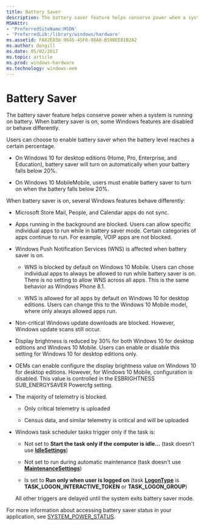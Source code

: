 ```yaml
---
title: Battery Saver
description: The battery saver feature helps conserve power when a system is running on battery. When battery saver is on, some Windows features are disabled or behave differently.
MSHAttr:
- 'PreferredSiteName:MSDN'
- 'PreferredLib:/library/windows/hardware'
ms.assetid: FA82ED38-9645-45F0-98A0-B59BEE81B2A2
ms.author: dongill
ms.date: 05/02/2017
ms.topic: article
ms.prod: windows-hardware
ms.technology: windows-oem
---
```


# Battery Saver


The battery saver feature helps conserve power when a system is running on battery. When battery saver is on, some Windows features are disabled or behave differently.

Users can choose to enable battery saver when the battery level reaches a certain percentage.

-   On Windows 10 for desktop editions (Home, Pro, Enterprise, and Education), battery saver will turn on automatically when your battery falls below 20%.

-   On Windows 10 MobileMobile, users must enable battery saver to turn on when the battery falls below 20%.

When battery saver is on, several Windows features behave differently:

-   Microsoft Store Mail, People, and Calendar apps do not sync.

-   Apps running in the background are blocked. Users can allow specific individual apps to run while in battery saver mode. Certain categories of apps continue to run. For example, VOIP apps are not blocked.

-   Windows Push Notification Services (WNS) is affected when battery saver is on.

    -   WNS is blocked by default on Windows 10 Mobile. Users can chose individual apps to always be allowed to run while battery saver is on. There is no setting to allow WNS across all apps. This is the same behavior as Windows Phone 8.1.

    -   WNS is allowed for all apps by default on Windows 10 for desktop editions. Users can change this to the Windows 10 Mobile model, where only always allowed apps run.

-   Non-critical Windows update downloads are blocked. However, Windows update scans still occur.

-   Display brightness is reduced by 30% for both Windows 10 for desktop editions and Windows 10 Mobile. Users can enable or disable this setting for Windows 10 for desktop editions only.

-   OEMs can enable configure the display brightness value on Windows 10 for desktop editions. However, for Windows 10 Mobile, configuration is disabled. This value is controlled in the ESBRIGHTNESS SUB\_ENERGYSAVER Powercfg setting.

-   The majority of telemetry is blocked.

    -   Only critical telemetry is uploaded

    -   Census data, and similar telemetry is critical and will be uploaded

<!-- -->

-   Windows task scheduler tasks trigger only if the task is:

    -   Not set to **Start the task only if the computer is idle...** (task doesn't use [**IdleSettings**](https://msdn.microsoft.com/library/windows/hardware/aa381852))

    -   Not set to run during automatic maintenance (task doesn't use [**MaintenanceSettings**](https://msdn.microsoft.com/library/windows/hardware/hh974642))

    -   Is set to **Run only when user is logged on** (task [**LogonType**](https://msdn.microsoft.com/library/windows/hardware/aa380746) is **TASK\_LOGON\_INTERACTIVE\_TOKEN** or **TASK\_LOGON\_GROUP**)

    All other triggers are delayed until the system exits battery saver mode.

For more information about accessing battery saver status in your application, see [SYSTEM\_POWER\_STATUS](https://msdn.microsoft.com/library/windows/hardware/aa373232).

 

 






